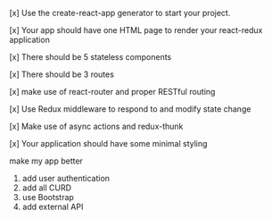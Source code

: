 [x] Use the create-react-app generator to start your project.

[x] Your app should have one HTML page to render your react-redux application

[x] There should be 5 stateless components

[x] There should be 3 routes

[x] make use of react-router and proper RESTful routing

[x] Use Redux middleware to respond to and modify state change

[x] Make use of async actions and redux-thunk 

[x] Your application should have some minimal styling


make my app better
1) add user authentication
2) add all CURD 
3) use Bootstrap 
4) add external API